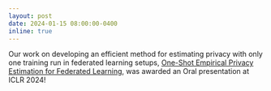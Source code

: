 ```yaml
---
layout: post
date: 2024-01-15 08:00:00-0400
inline: true
---
```


Our work on developing an efficient method for estimating privacy with only one training run in federated learning setups, [One-Shot Empirical Privacy Estimation for Federated Learning](https://arxiv.org/abs/2302.03098), was awarded an Oral presentation at ICLR 2024! 
